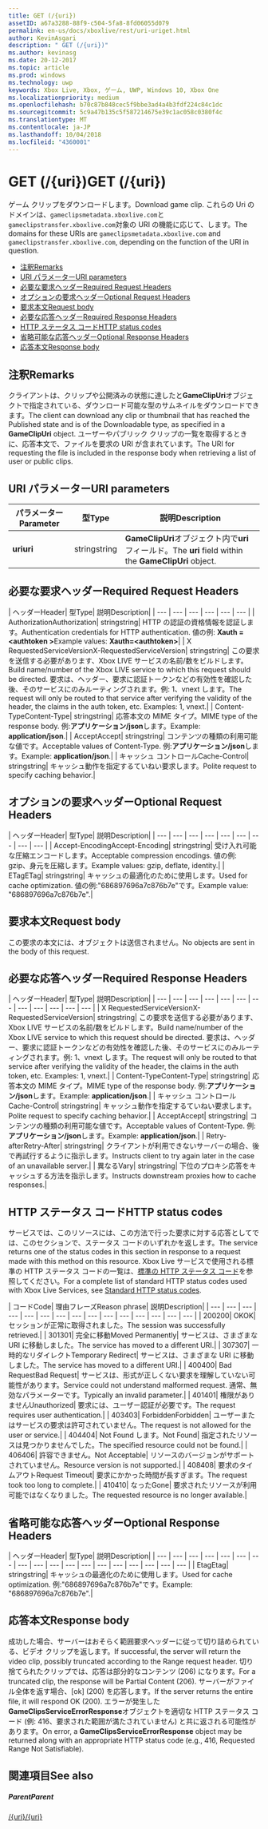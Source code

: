 ```yaml
---
title: GET (/{uri})
assetID: a67a3288-88f9-c504-5fa8-8fd06055d079
permalink: en-us/docs/xboxlive/rest/uri-uriget.html
author: KevinAsgari
description: " GET (/{uri})"
ms.author: kevinasg
ms.date: 20-12-2017
ms.topic: article
ms.prod: windows
ms.technology: uwp
keywords: Xbox Live, Xbox, ゲーム, UWP, Windows 10, Xbox One
ms.localizationpriority: medium
ms.openlocfilehash: b70c87b848cec5f9bbe3ad4a4b3fdf224c84c1dc
ms.sourcegitcommit: 5c9a47b135c5f587214675e39c1ac058c0380f4c
ms.translationtype: MT
ms.contentlocale: ja-JP
ms.lasthandoff: 10/04/2018
ms.locfileid: "4360001"
---
```

# <a name="get-uri"></a><span data-ttu-id="8e943-104">GET (/{uri})</span><span class="sxs-lookup"><span data-stu-id="8e943-104">GET (/{uri})</span></span>
<span data-ttu-id="8e943-105">ゲーム クリップをダウンロードします。</span><span class="sxs-lookup"><span data-stu-id="8e943-105">Download game clip.</span></span> <span data-ttu-id="8e943-106">これらの Uri のドメインは、`gameclipsmetadata.xboxlive.com`と`gameclipstransfer.xboxlive.com`対象の URI の機能に応じて、します。</span><span class="sxs-lookup"><span data-stu-id="8e943-106">The domains for these URIs are `gameclipsmetadata.xboxlive.com` and `gameclipstransfer.xboxlive.com`, depending on the function of the URI in question.</span></span>
 
  * [<span data-ttu-id="8e943-107">注釈</span><span class="sxs-lookup"><span data-stu-id="8e943-107">Remarks</span></span>](#ID4EX)
  * [<span data-ttu-id="8e943-108">URI パラメーター</span><span class="sxs-lookup"><span data-stu-id="8e943-108">URI parameters</span></span>](#ID4EDB)
  * [<span data-ttu-id="8e943-109">必要な要求ヘッダー</span><span class="sxs-lookup"><span data-stu-id="8e943-109">Required Request Headers</span></span>](#ID4EEC)
  * [<span data-ttu-id="8e943-110">オプションの要求ヘッダー</span><span class="sxs-lookup"><span data-stu-id="8e943-110">Optional Request Headers</span></span>](#ID4EQE)
  * [<span data-ttu-id="8e943-111">要求本文</span><span class="sxs-lookup"><span data-stu-id="8e943-111">Request body</span></span>](#ID4EZF)
  * [<span data-ttu-id="8e943-112">必要な応答ヘッダー</span><span class="sxs-lookup"><span data-stu-id="8e943-112">Required Response Headers</span></span>](#ID4EEG)
  * [<span data-ttu-id="8e943-113">HTTP ステータス コード</span><span class="sxs-lookup"><span data-stu-id="8e943-113">HTTP status codes</span></span>](#ID4EYAAC)
  * [<span data-ttu-id="8e943-114">省略可能な応答ヘッダー</span><span class="sxs-lookup"><span data-stu-id="8e943-114">Optional Response Headers</span></span>](#ID4EOFAC)
  * [<span data-ttu-id="8e943-115">応答本文</span><span class="sxs-lookup"><span data-stu-id="8e943-115">Response body</span></span>](#ID4EOGAC)
 
<a id="ID4EX"></a>

 
## <a name="remarks"></a><span data-ttu-id="8e943-116">注釈</span><span class="sxs-lookup"><span data-stu-id="8e943-116">Remarks</span></span>
 
<span data-ttu-id="8e943-117">クライアントは、クリップや公開済みの状態に達したと**GameClipUri**オブジェクトで指定されている、ダウンロード可能な型のサムネイルをダウンロードできます。</span><span class="sxs-lookup"><span data-stu-id="8e943-117">The client can download any clip or thumbnail that has reached the Published state and is of the Downloadable type, as specified in a **GameClipUri** object.</span></span> <span data-ttu-id="8e943-118">ユーザーやパブリック クリップの一覧を取得するときに、応答本文で、ファイルを要求の URI が含まれています。</span><span class="sxs-lookup"><span data-stu-id="8e943-118">The URI for requesting the file is included in the response body when retrieving a list of user or public clips.</span></span>
  
<a id="ID4EDB"></a>

 
## <a name="uri-parameters"></a><span data-ttu-id="8e943-119">URI パラメーター</span><span class="sxs-lookup"><span data-stu-id="8e943-119">URI parameters</span></span>
 
| <span data-ttu-id="8e943-120">パラメーター</span><span class="sxs-lookup"><span data-stu-id="8e943-120">Parameter</span></span>| <span data-ttu-id="8e943-121">型</span><span class="sxs-lookup"><span data-stu-id="8e943-121">Type</span></span>| <span data-ttu-id="8e943-122">説明</span><span class="sxs-lookup"><span data-stu-id="8e943-122">Description</span></span>| 
| --- | --- | --- | 
| <b><span data-ttu-id="8e943-123">uri</span><span class="sxs-lookup"><span data-stu-id="8e943-123">uri</span></span></b>| <span data-ttu-id="8e943-124">string</span><span class="sxs-lookup"><span data-stu-id="8e943-124">string</span></span>| <span data-ttu-id="8e943-125"><b>GameClipUri</b>オブジェクト内で<b>uri</b>フィールド。</span><span class="sxs-lookup"><span data-stu-id="8e943-125">The <b>uri</b> field within the <b>GameClipUri</b> object.</span></span>| 
  
<a id="ID4EEC"></a>

 
## <a name="required-request-headers"></a><span data-ttu-id="8e943-126">必要な要求ヘッダー</span><span class="sxs-lookup"><span data-stu-id="8e943-126">Required Request Headers</span></span>
 
| <span data-ttu-id="8e943-127">ヘッダー</span><span class="sxs-lookup"><span data-stu-id="8e943-127">Header</span></span>| <span data-ttu-id="8e943-128">型</span><span class="sxs-lookup"><span data-stu-id="8e943-128">Type</span></span>| <span data-ttu-id="8e943-129">説明</span><span class="sxs-lookup"><span data-stu-id="8e943-129">Description</span></span>| 
| --- | --- | --- | --- | --- | --- | 
| <span data-ttu-id="8e943-130">Authorization</span><span class="sxs-lookup"><span data-stu-id="8e943-130">Authorization</span></span>| <span data-ttu-id="8e943-131">string</span><span class="sxs-lookup"><span data-stu-id="8e943-131">string</span></span>| <span data-ttu-id="8e943-132">HTTP の認証の資格情報を認証します。</span><span class="sxs-lookup"><span data-stu-id="8e943-132">Authentication credentials for HTTP authentication.</span></span> <span data-ttu-id="8e943-133">値の例: <b>Xauth =&lt;authtoken ></b></span><span class="sxs-lookup"><span data-stu-id="8e943-133">Example values: <b>Xauth=&lt;authtoken></b></span></span>| 
| <span data-ttu-id="8e943-134">X RequestedServiceVersion</span><span class="sxs-lookup"><span data-stu-id="8e943-134">X-RequestedServiceVersion</span></span>| <span data-ttu-id="8e943-135">string</span><span class="sxs-lookup"><span data-stu-id="8e943-135">string</span></span>| <span data-ttu-id="8e943-136">この要求を送信する必要があります、Xbox LIVE サービスの名前/数をビルドします。</span><span class="sxs-lookup"><span data-stu-id="8e943-136">Build name/number of the Xbox LIVE service to which this request should be directed.</span></span> <span data-ttu-id="8e943-137">要求は、ヘッダー、要求に認証トークンなどの有効性を確認した後、そのサービスにのみルーティングされます。例: 1、vnext します。</span><span class="sxs-lookup"><span data-stu-id="8e943-137">The request will only be routed to that service after verifying the validity of the header, the claims in the auth token, etc. Examples: 1, vnext.</span></span>| 
| <span data-ttu-id="8e943-138">Content-Type</span><span class="sxs-lookup"><span data-stu-id="8e943-138">Content-Type</span></span>| <span data-ttu-id="8e943-139">string</span><span class="sxs-lookup"><span data-stu-id="8e943-139">string</span></span>| <span data-ttu-id="8e943-140">応答本文の MIME タイプ。</span><span class="sxs-lookup"><span data-stu-id="8e943-140">MIME type of the response body.</span></span> <span data-ttu-id="8e943-141">例:<b>アプリケーション/json</b>します。</span><span class="sxs-lookup"><span data-stu-id="8e943-141">Example: <b>application/json</b>.</span></span>| 
| <span data-ttu-id="8e943-142">Accept</span><span class="sxs-lookup"><span data-stu-id="8e943-142">Accept</span></span>| <span data-ttu-id="8e943-143">string</span><span class="sxs-lookup"><span data-stu-id="8e943-143">string</span></span>| <span data-ttu-id="8e943-144">コンテンツの種類の利用可能な値です。</span><span class="sxs-lookup"><span data-stu-id="8e943-144">Acceptable values of Content-Type.</span></span> <span data-ttu-id="8e943-145">例:<b>アプリケーション/json</b>します。</span><span class="sxs-lookup"><span data-stu-id="8e943-145">Example: <b>application/json</b>.</span></span>| 
| <span data-ttu-id="8e943-146">キャッシュ コントロール</span><span class="sxs-lookup"><span data-stu-id="8e943-146">Cache-Control</span></span>| <span data-ttu-id="8e943-147">string</span><span class="sxs-lookup"><span data-stu-id="8e943-147">string</span></span>| <span data-ttu-id="8e943-148">キャッシュ動作を指定するていねい要求します。</span><span class="sxs-lookup"><span data-stu-id="8e943-148">Polite request to specify caching behavior.</span></span>| 
  
<a id="ID4EQE"></a>

 
## <a name="optional-request-headers"></a><span data-ttu-id="8e943-149">オプションの要求ヘッダー</span><span class="sxs-lookup"><span data-stu-id="8e943-149">Optional Request Headers</span></span>
 
| <span data-ttu-id="8e943-150">ヘッダー</span><span class="sxs-lookup"><span data-stu-id="8e943-150">Header</span></span>| <span data-ttu-id="8e943-151">型</span><span class="sxs-lookup"><span data-stu-id="8e943-151">Type</span></span>| <span data-ttu-id="8e943-152">説明</span><span class="sxs-lookup"><span data-stu-id="8e943-152">Description</span></span>| 
| --- | --- | --- | --- | --- | --- | --- | --- | --- | 
| <span data-ttu-id="8e943-153">Accept-Encoding</span><span class="sxs-lookup"><span data-stu-id="8e943-153">Accept-Encoding</span></span>| <span data-ttu-id="8e943-154">string</span><span class="sxs-lookup"><span data-stu-id="8e943-154">string</span></span>| <span data-ttu-id="8e943-155">受け入れ可能な圧縮エンコードします。</span><span class="sxs-lookup"><span data-stu-id="8e943-155">Acceptable compression encodings.</span></span> <span data-ttu-id="8e943-156">値の例: gzip、身元を圧縮します。</span><span class="sxs-lookup"><span data-stu-id="8e943-156">Example values: gzip, deflate, identity.</span></span>| 
| <span data-ttu-id="8e943-157">ETag</span><span class="sxs-lookup"><span data-stu-id="8e943-157">ETag</span></span>| <span data-ttu-id="8e943-158">string</span><span class="sxs-lookup"><span data-stu-id="8e943-158">string</span></span>| <span data-ttu-id="8e943-159">キャッシュの最適化のために使用します。</span><span class="sxs-lookup"><span data-stu-id="8e943-159">Used for cache optimization.</span></span> <span data-ttu-id="8e943-160">値の例:"686897696a7c876b7e"です。</span><span class="sxs-lookup"><span data-stu-id="8e943-160">Example value: "686897696a7c876b7e".</span></span>| 
  
<a id="ID4EZF"></a>

 
## <a name="request-body"></a><span data-ttu-id="8e943-161">要求本文</span><span class="sxs-lookup"><span data-stu-id="8e943-161">Request body</span></span>
 
<span data-ttu-id="8e943-162">この要求の本文には、オブジェクトは送信されません。</span><span class="sxs-lookup"><span data-stu-id="8e943-162">No objects are sent in the body of this request.</span></span>
  
<a id="ID4EEG"></a>

 
## <a name="required-response-headers"></a><span data-ttu-id="8e943-163">必要な応答ヘッダー</span><span class="sxs-lookup"><span data-stu-id="8e943-163">Required Response Headers</span></span>
 
| <span data-ttu-id="8e943-164">ヘッダー</span><span class="sxs-lookup"><span data-stu-id="8e943-164">Header</span></span>| <span data-ttu-id="8e943-165">型</span><span class="sxs-lookup"><span data-stu-id="8e943-165">Type</span></span>| <span data-ttu-id="8e943-166">説明</span><span class="sxs-lookup"><span data-stu-id="8e943-166">Description</span></span>| 
| --- | --- | --- | --- | --- | --- | --- | --- | --- | --- | --- | --- | 
| <span data-ttu-id="8e943-167">X RequestedServiceVersion</span><span class="sxs-lookup"><span data-stu-id="8e943-167">X-RequestedServiceVersion</span></span>| <span data-ttu-id="8e943-168">string</span><span class="sxs-lookup"><span data-stu-id="8e943-168">string</span></span>| <span data-ttu-id="8e943-169">この要求を送信する必要があります、Xbox LIVE サービスの名前/数をビルドします。</span><span class="sxs-lookup"><span data-stu-id="8e943-169">Build name/number of the Xbox LIVE service to which this request should be directed.</span></span> <span data-ttu-id="8e943-170">要求は、ヘッダー、要求に認証トークンなどの有効性を確認した後、そのサービスにのみルーティングされます。例: 1、vnext します。</span><span class="sxs-lookup"><span data-stu-id="8e943-170">The request will only be routed to that service after verifying the validity of the header, the claims in the auth token, etc. Examples: 1, vnext.</span></span>| 
| <span data-ttu-id="8e943-171">Content-Type</span><span class="sxs-lookup"><span data-stu-id="8e943-171">Content-Type</span></span>| <span data-ttu-id="8e943-172">string</span><span class="sxs-lookup"><span data-stu-id="8e943-172">string</span></span>| <span data-ttu-id="8e943-173">応答本文の MIME タイプ。</span><span class="sxs-lookup"><span data-stu-id="8e943-173">MIME type of the response body.</span></span> <span data-ttu-id="8e943-174">例:<b>アプリケーション/json</b>します。</span><span class="sxs-lookup"><span data-stu-id="8e943-174">Example: <b>application/json</b>.</span></span>| 
| <span data-ttu-id="8e943-175">キャッシュ コントロール</span><span class="sxs-lookup"><span data-stu-id="8e943-175">Cache-Control</span></span>| <span data-ttu-id="8e943-176">string</span><span class="sxs-lookup"><span data-stu-id="8e943-176">string</span></span>| <span data-ttu-id="8e943-177">キャッシュ動作を指定するていねい要求します。</span><span class="sxs-lookup"><span data-stu-id="8e943-177">Polite request to specify caching behavior.</span></span>| 
| <span data-ttu-id="8e943-178">Accept</span><span class="sxs-lookup"><span data-stu-id="8e943-178">Accept</span></span>| <span data-ttu-id="8e943-179">string</span><span class="sxs-lookup"><span data-stu-id="8e943-179">string</span></span>| <span data-ttu-id="8e943-180">コンテンツの種類の利用可能な値です。</span><span class="sxs-lookup"><span data-stu-id="8e943-180">Acceptable values of Content-Type.</span></span> <span data-ttu-id="8e943-181">例:<b>アプリケーション/json</b>します。</span><span class="sxs-lookup"><span data-stu-id="8e943-181">Example: <b>application/json</b>.</span></span>| 
| <span data-ttu-id="8e943-182">Retry-after</span><span class="sxs-lookup"><span data-stu-id="8e943-182">Retry-After</span></span>| <span data-ttu-id="8e943-183">string</span><span class="sxs-lookup"><span data-stu-id="8e943-183">string</span></span>| <span data-ttu-id="8e943-184">クライアントが利用できないサーバーの場合、後で再試行するように指示します。</span><span class="sxs-lookup"><span data-stu-id="8e943-184">Instructs client to try again later in the case of an unavailable server.</span></span>| 
| <span data-ttu-id="8e943-185">異なる</span><span class="sxs-lookup"><span data-stu-id="8e943-185">Vary</span></span>| <span data-ttu-id="8e943-186">string</span><span class="sxs-lookup"><span data-stu-id="8e943-186">string</span></span>| <span data-ttu-id="8e943-187">下位のプロキシ応答をキャッシュする方法を指示します。</span><span class="sxs-lookup"><span data-stu-id="8e943-187">Instructs downstream proxies how to cache responses.</span></span>| 
  
<a id="ID4EYAAC"></a>

 
## <a name="http-status-codes"></a><span data-ttu-id="8e943-188">HTTP ステータス コード</span><span class="sxs-lookup"><span data-stu-id="8e943-188">HTTP status codes</span></span>
 
<span data-ttu-id="8e943-189">サービスでは、このリソースには、この方法で行った要求に対する応答としてでは、このセクションで、ステータス コードのいずれかを返します。</span><span class="sxs-lookup"><span data-stu-id="8e943-189">The service returns one of the status codes in this section in response to a request made with this method on this resource.</span></span> <span data-ttu-id="8e943-190">Xbox Live サービスで使用される標準の HTTP ステータス コードの一覧は、[標準の HTTP ステータス コード](../../additional/httpstatuscodes.md)を参照してください。</span><span class="sxs-lookup"><span data-stu-id="8e943-190">For a complete list of standard HTTP status codes used with Xbox Live Services, see [Standard HTTP status codes](../../additional/httpstatuscodes.md).</span></span>
 
| <span data-ttu-id="8e943-191">コード</span><span class="sxs-lookup"><span data-stu-id="8e943-191">Code</span></span>| <span data-ttu-id="8e943-192">理由フレーズ</span><span class="sxs-lookup"><span data-stu-id="8e943-192">Reason phrase</span></span>| <span data-ttu-id="8e943-193">説明</span><span class="sxs-lookup"><span data-stu-id="8e943-193">Description</span></span>| 
| --- | --- | --- | --- | --- | --- | --- | --- | --- | --- | --- | --- | --- | --- | --- | 
| <span data-ttu-id="8e943-194">200</span><span class="sxs-lookup"><span data-stu-id="8e943-194">200</span></span>| <span data-ttu-id="8e943-195">OK</span><span class="sxs-lookup"><span data-stu-id="8e943-195">OK</span></span>| <span data-ttu-id="8e943-196">セッションが正常に取得されました。</span><span class="sxs-lookup"><span data-stu-id="8e943-196">The session was successfully retrieved.</span></span>| 
| <span data-ttu-id="8e943-197">301</span><span class="sxs-lookup"><span data-stu-id="8e943-197">301</span></span>| <span data-ttu-id="8e943-198">完全に移動</span><span class="sxs-lookup"><span data-stu-id="8e943-198">Moved Permanently</span></span>| <span data-ttu-id="8e943-199">サービスは、さまざまな URI に移動しました。</span><span class="sxs-lookup"><span data-stu-id="8e943-199">The service has moved to a different URI.</span></span>| 
| <span data-ttu-id="8e943-200">307</span><span class="sxs-lookup"><span data-stu-id="8e943-200">307</span></span>| <span data-ttu-id="8e943-201">一時的なリダイレクト</span><span class="sxs-lookup"><span data-stu-id="8e943-201">Temporary Redirect</span></span>| <span data-ttu-id="8e943-202">サービスは、さまざまな URI に移動しました。</span><span class="sxs-lookup"><span data-stu-id="8e943-202">The service has moved to a different URI.</span></span>| 
| <span data-ttu-id="8e943-203">400</span><span class="sxs-lookup"><span data-stu-id="8e943-203">400</span></span>| <span data-ttu-id="8e943-204">Bad Request</span><span class="sxs-lookup"><span data-stu-id="8e943-204">Bad Request</span></span>| <span data-ttu-id="8e943-205">サービスは、形式が正しくない要求を理解していない可能性があります。</span><span class="sxs-lookup"><span data-stu-id="8e943-205">Service could not understand malformed request.</span></span> <span data-ttu-id="8e943-206">通常、無効なパラメーターです。</span><span class="sxs-lookup"><span data-stu-id="8e943-206">Typically an invalid parameter.</span></span>| 
| <span data-ttu-id="8e943-207">401</span><span class="sxs-lookup"><span data-stu-id="8e943-207">401</span></span>| <span data-ttu-id="8e943-208">権限がありません</span><span class="sxs-lookup"><span data-stu-id="8e943-208">Unauthorized</span></span>| <span data-ttu-id="8e943-209">要求には、ユーザー認証が必要です。</span><span class="sxs-lookup"><span data-stu-id="8e943-209">The request requires user authentication.</span></span>| 
| <span data-ttu-id="8e943-210">403</span><span class="sxs-lookup"><span data-stu-id="8e943-210">403</span></span>| <span data-ttu-id="8e943-211">Forbidden</span><span class="sxs-lookup"><span data-stu-id="8e943-211">Forbidden</span></span>| <span data-ttu-id="8e943-212">ユーザーまたはサービスの要求は許可されていません。</span><span class="sxs-lookup"><span data-stu-id="8e943-212">The request is not allowed for the user or service.</span></span>| 
| <span data-ttu-id="8e943-213">404</span><span class="sxs-lookup"><span data-stu-id="8e943-213">404</span></span>| <span data-ttu-id="8e943-214">Not Found します。</span><span class="sxs-lookup"><span data-stu-id="8e943-214">Not Found</span></span>| <span data-ttu-id="8e943-215">指定されたリソースは見つかりませんでした。</span><span class="sxs-lookup"><span data-stu-id="8e943-215">The specified resource could not be found.</span></span>| 
| <span data-ttu-id="8e943-216">406</span><span class="sxs-lookup"><span data-stu-id="8e943-216">406</span></span>| <span data-ttu-id="8e943-217">許容できません。</span><span class="sxs-lookup"><span data-stu-id="8e943-217">Not Acceptable</span></span>| <span data-ttu-id="8e943-218">リソースのバージョンがサポートされていません。</span><span class="sxs-lookup"><span data-stu-id="8e943-218">Resource version is not supported.</span></span>| 
| <span data-ttu-id="8e943-219">408</span><span class="sxs-lookup"><span data-stu-id="8e943-219">408</span></span>| <span data-ttu-id="8e943-220">要求のタイムアウト</span><span class="sxs-lookup"><span data-stu-id="8e943-220">Request Timeout</span></span>| <span data-ttu-id="8e943-221">要求にかかった時間が長すぎます。</span><span class="sxs-lookup"><span data-stu-id="8e943-221">The request took too long to complete.</span></span>| 
| <span data-ttu-id="8e943-222">410</span><span class="sxs-lookup"><span data-stu-id="8e943-222">410</span></span>| <span data-ttu-id="8e943-223">なった</span><span class="sxs-lookup"><span data-stu-id="8e943-223">Gone</span></span>| <span data-ttu-id="8e943-224">要求されたリソースが利用可能ではなくなりました。</span><span class="sxs-lookup"><span data-stu-id="8e943-224">The requested resource is no longer available.</span></span>| 
  
<a id="ID4EOFAC"></a>

 
## <a name="optional-response-headers"></a><span data-ttu-id="8e943-225">省略可能な応答ヘッダー</span><span class="sxs-lookup"><span data-stu-id="8e943-225">Optional Response Headers</span></span>
 
| <span data-ttu-id="8e943-226">ヘッダー</span><span class="sxs-lookup"><span data-stu-id="8e943-226">Header</span></span>| <span data-ttu-id="8e943-227">型</span><span class="sxs-lookup"><span data-stu-id="8e943-227">Type</span></span>| <span data-ttu-id="8e943-228">説明</span><span class="sxs-lookup"><span data-stu-id="8e943-228">Description</span></span>| 
| --- | --- | --- | --- | --- | --- | --- | --- | --- | --- | --- | --- | --- | --- | --- | --- | --- | --- | 
| <span data-ttu-id="8e943-229">Etag</span><span class="sxs-lookup"><span data-stu-id="8e943-229">Etag</span></span>| <span data-ttu-id="8e943-230">string</span><span class="sxs-lookup"><span data-stu-id="8e943-230">string</span></span>| <span data-ttu-id="8e943-231">キャッシュの最適化のために使用します。</span><span class="sxs-lookup"><span data-stu-id="8e943-231">Used for cache optimization.</span></span> <span data-ttu-id="8e943-232">例:"686897696a7c876b7e"です。</span><span class="sxs-lookup"><span data-stu-id="8e943-232">Example: "686897696a7c876b7e".</span></span>| 
  
<a id="ID4EOGAC"></a>

 
## <a name="response-body"></a><span data-ttu-id="8e943-233">応答本文</span><span class="sxs-lookup"><span data-stu-id="8e943-233">Response body</span></span>
 
<a id="ID4EUGAC"></a>

  
 
<span data-ttu-id="8e943-234">成功した場合、サーバーはおそらく範囲要求ヘッダーに従って切り詰められている、ビデオ クリップを返します。</span><span class="sxs-lookup"><span data-stu-id="8e943-234">If successful, the server will return the video clip, possibly truncated according to the Range request header.</span></span> <span data-ttu-id="8e943-235">切り捨てられたクリップでは、応答は部分的なコンテンツ (206) になります。</span><span class="sxs-lookup"><span data-stu-id="8e943-235">For a truncated clip, the response will be Partial Content (206).</span></span> <span data-ttu-id="8e943-236">サーバーがファイル全体を返す場合、[ok] (200) を応答します。</span><span class="sxs-lookup"><span data-stu-id="8e943-236">If the server returns the entire file, it will respond OK (200).</span></span> <span data-ttu-id="8e943-237">エラーが発生した**GameClipsServiceErrorResponse**オブジェクトを適切な HTTP ステータス コード (例: 416、要求された範囲が満たされていません) と共に返される可能性があります。</span><span class="sxs-lookup"><span data-stu-id="8e943-237">On error, a **GameClipsServiceErrorResponse** object may be returned along with an appropriate HTTP status code (e.g., 416, Requested Range Not Satisfiable).</span></span>
   
<a id="ID4E4GAC"></a>

 
## <a name="see-also"></a><span data-ttu-id="8e943-238">関連項目</span><span class="sxs-lookup"><span data-stu-id="8e943-238">See also</span></span>
 
<a id="ID4E6GAC"></a>

 
##### <a name="parent"></a><span data-ttu-id="8e943-239">Parent</span><span class="sxs-lookup"><span data-stu-id="8e943-239">Parent</span></span> 

[<span data-ttu-id="8e943-240">/{uri}</span><span class="sxs-lookup"><span data-stu-id="8e943-240">/{uri}</span></span>](uri-uri.md)

   